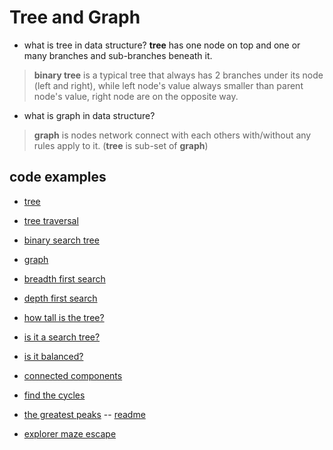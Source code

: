 # Tree and Graph

- what is tree in data structure?
  **tree** has one node on top and one or many branches and sub-branches beneath it.

> **binary tree** is a typical tree that always has 2 branches under its node (left and right), while left node's value always smaller than parent node's value, right node are on the opposite way.

- what is graph in data structure?

> **graph** is nodes network connect with each others with/without any rules apply to it. (**tree** is sub-set of **graph**)

## code examples

- [tree](./ex41-tree.rb)

- [tree traversal](./ex42-tree-traversal.rb)

- [binary search tree](./ex43-binary-search-tree.rb)

- [graph](./ex44-graphs.rb)

- [breadth first search](./ex45-breadth-first-search.rb)

- [depth first search](./ex46-depth-first-search.rb)

- [how tall is the tree?](./ex51-binary-tree-height.rb)

- [is it a search tree?](./ex52-search-tree.rb)

- [is it balanced?](./ex53-balance-tree.rb)

- [connected components](./ex54-connected-component.rb)

- [find the cycles](./ex55-find-the-cycles.rb)

- [the greatest peaks](./ex56-the-greatest-peak.rb) -- [readme](./ex56-the-greatest-peak.md)

- [explorer maze escape](./ex57-explore-maze.rb)
